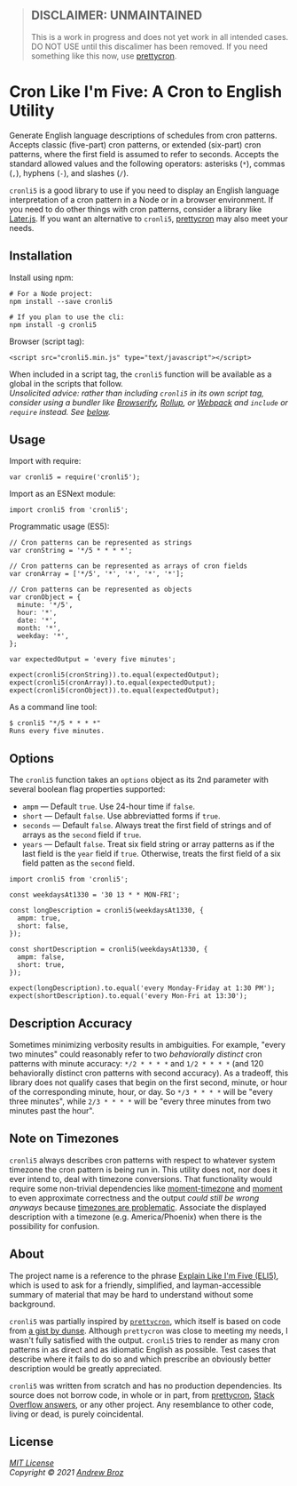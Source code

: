> ## DISCLAIMER: UNMAINTAINED
> 
> This is a work in progress and does not yet work in all intended cases. DO
> NOT USE until this discalimer has been removed. If you need something like
> this now, use [prettycron].

# Cron Like I'm Five: A Cron to English Utility

Generate English language descriptions of schedules from cron patterns.
Accepts classic (five-part) cron patterns, or extended (six-part) cron
patterns, where the first field is assumed to refer to seconds. Accepts the
standard allowed values and the following operators: asterisks (`*`), commas
(`,`), hyphens (`-`), and slashes (`/`).

`cronli5` is a good library to use if you need to display an English language
interpretation of a cron pattern in a Node or in a browser environment. If you
need to do other things with cron patterns, consider a library like
[Later.js][later]. If you want an alternative to `cronli5`, [prettycron]
may also meet your needs.

## Installation

Install using npm:
```
# For a Node project:
npm install --save cronli5

# If you plan to use the cli:
npm install -g cronli5
```

Browser (script tag):
```
<script src="cronli5.min.js" type="text/javascript"></script>
```

When included in a script tag, the `cronli5` function will be available as a
global in the scripts that follow.  
_Unsolicited advice: rather than including `cronli5` in its own script tag,
consider using a bundler like [Browserify][browserify], [Rollup][rollup], or
[Webpack][webpack] and `include` or `require` instead. See [below](#usage)._

## Usage

Import with require:
```
var cronli5 = require('cronli5');
```

Import as an ESNext module:
```
import cronli5 from 'cronli5';
```

Programmatic usage (ES5):
```
// Cron patterns can be represented as strings
var cronString = '*/5 * * * *';

// Cron patterns can be represented as arrays of cron fields
var cronArray = ['*/5', '*', '*', '*', '*'];

// Cron patterns can be represented as objects
var cronObject = {
  minute: '*/5',
  hour: '*',
  date: '*',
  month: '*',
  weekday: '*',
};

var expectedOutput = 'every five minutes';

expect(cronli5(cronString)).to.equal(expectedOutput);
expect(cronli5(cronArray)).to.equal(expectedOutput);
expect(cronli5(cronObject)).to.equal(expectedOutput);
```

As a command line tool:
```
$ cronli5 "*/5 * * * *"
Runs every five minutes.
```

## Options

The `cronli5` function takes an `options` object as its 2nd parameter with
several boolean flag properties supported:

* `ampm` &mdash; Default `true`. Use 24-hour time if `false`.
* `short` &mdash; Default `false`. Use abbreviatted forms if `true`.
* `seconds` &mdash; Default `false`. Always treat the first field of strings
and of arrays as the `second` field if `true`.
* `years` &mdash; Default `false`. Treat six field string or array patterns as
if the last field is the `year` field if `true`. Otherwise, treats the first
field of a six field patten as the `second` field.

```
import cronli5 from 'cronli5';

const weekdaysAt1330 = '30 13 * * MON-FRI';

const longDescription = cronli5(weekdaysAt1330, {
  ampm: true,
  short: false,
});

const shortDescription = cronli5(weekdaysAt1330, {
  ampm: false,
  short: true,
});

expect(longDescription).to.equal('every Monday-Friday at 1:30 PM');
expect(shortDescription).to.equal('every Mon-Fri at 13:30');
```

## Description Accuracy

Sometimes minimizing verbosity results in ambiguities. For example, "every two
minutes" could reasonably refer to two _behaviorally distinct_ cron patterns
with minute accuracy: `*/2 * * * *` and `1/2 * * * *` (and 120 behaviorally
distinct cron patterns with second accuracy). As a tradeoff, this library does
not qualify cases that begin on the first second, minute, or hour of the
corresponding minute, hour, or day. So `*/3 * * * *` will be "every three
minutes", while `2/3 * * * *` will be "every three minutes from two minutes
past the hour".

## Note on Timezones

`cronli5` always describes cron patterns with respect to whatever system
timezone the cron pattern is being run in. This utility does not, nor does it
ever intend to, deal with timezone conversions. That functionality would
require some non-trivial dependencies like [moment-timezone] and [moment]
to even approximate correctness and the output _could still be wrong anyways_
because [timezones are problematic][timezones]. Associate the displayed
description with a timezone (e.g. America/Phoenix) when there is the
possibility for confusion.

## About

The project name is a reference to the phrase [Explain Like I'm Five (ELI5)][eli5],
which is used to ask for a friendly, simplified, and layman-accessible summary of
material that may be hard to understand without some background.

`cronli5` was partially inspired by [`prettycron`][prettycron], which itself
is based on code from [a gist by dunse][dunse]. Although `prettycron` was
close to meeting my needs, I wasn't fully satisfied with the output. `cronli5`
tries to render as many cron patterns in as direct and as idiomatic English as
possible. Test cases that describe where it fails to do so and which prescribe
an obviously better description would be greatly appreciated.

`cronli5` was written from scratch and has no production dependencies. Its
source does not borrow code, in whole or in part, from [prettycron],
[Stack Overflow answers][stackoverflow], or any other project.
Any resemblance to other code, living or dead, is purely coincidental.

## License

*[MIT License][license]*  
_Copyright &copy; 2021 [Andrew Broz][andrewbroz]_

[andrewbroz]: https://github.com/andrewbroz
[browserify]: http://browserify.org/
[dunse]: https://gist.github.com/dunse/3714957
[eli5]: https://www.reddit.com/r/explainlikeimfive/
[later]: https://bunkat.github.io/later/
[license]: ./LICENSE.md
[moment]: http://momentjs.com/
[moment-timezone]: http://momentjs.com/timezone/
[prettycron]: https://github.com/azza-bazoo/prettycron
[rollup]: http://rollupjs.org/
[stackoverflow]: https://stackoverflow.com/
[timezones]: https://www.w3.org/TR/timezone/
[webpack]: https://webpack.github.io/

